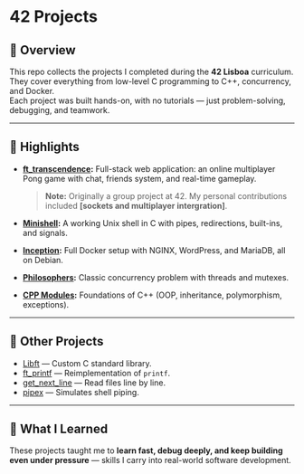 # 42 Projects

## 📖 Overview

This repo collects the projects I completed during the **42 Lisboa** curriculum.  
They cover everything from low-level C programming to C++, concurrency, and Docker.  
Each project was built hands-on, with no tutorials — just problem-solving, debugging, and teamwork.

---

## 🚀 Highlights

- **[ft_transcendence](./ft_transcendence/README.md):** Full-stack web application: an online multiplayer Pong game with chat, friends system, and real-time gameplay.  
  > **Note:** Originally a group project at 42. My personal contributions included **[sockets and multiplayer intergration]**.  

- **[Minishell](./Minishell/README.md):** A working Unix shell in C with pipes, redirections, built-ins, and signals.  
- **[Inception](./Inception/README.md):** Full Docker setup with NGINX, WordPress, and MariaDB, all on Debian.  
- **[Philosophers](./Philosophers/README.md):** Classic concurrency problem with threads and mutexes.  
- **[CPP Modules](./CPP_Modules/README.md):** Foundations of C++ (OOP, inheritance, polymorphism, exceptions).

---

## 📂 Other Projects

- [Libft](./Libft/README.md) — Custom C standard library.  
- [ft_printf](./ft_printf/README.md) — Reimplementation of `printf`.  
- [get_next_line](./get_next_line/README.md) — Read files line by line.  
- [pipex](./pipex/README.md) — Simulates shell piping.

---

## 🌱 What I Learned

These projects taught me to **learn fast, debug deeply, and keep building even under pressure** — skills I carry into real-world software development.